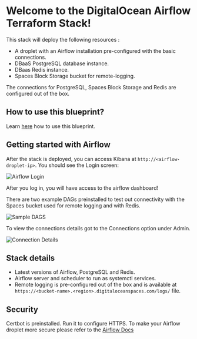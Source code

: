 # Welcome to the DigitalOcean Airflow Terraform Stack!

This stack will deploy the following resources :

- A droplet with an Airflow installation pre-configured with the basic connections.
- DBaaS PostgreSQL database instance.
- DBaas Redis instance.
- Spaces Block Storage bucket for remote-logging.

The connections for PostgreSQL, Spaces Block Storage and Redis are configured out of the box.

## How to use this blueprint?

Learn [here](../../README.md#how-to-use-digitalocean-blueprints) how to use this blueprint.

## Getting started with Airflow

After the stack is deployed, you can access Kibana at `http://<airflow-droplet-ip>`. You should see the Login screen:

![Airflow Login](https://do-not-delete-droplet-assets.nyc3.digitaloceanspaces.com/airflow-1.png)

After you log in, you will have access to the airflow dashboard!

There are two example DAGs preinstalled to test out connectivity with the Spaces bucket used for remote logging and with Redis.

![Sample DAGS](https://do-not-delete-droplet-assets.nyc3.digitaloceanspaces.com/airflow-3.png)

To view the connections details got to the Connections option under Admin.

![Connection Details](https://do-not-delete-droplet-assets.nyc3.digitaloceanspaces.com/airflow-2.png)

## Stack details

- Latest versions of Airflow, PostgreSQL and Redis.
- Airflow server and scheduler to run as systemctl services.
- Remote logging is pre-configured out of the box and is available at  `https://<bucket-name>.<region>.digitaloceanspaces.com/logs/` file.

## Security

Certbot is preinstalled. Run it to configure HTTPS.
To make your Airflow droplet more secure please refer to the [Airflow Docs](https://airflow.apache.org/docs/apache-airflow/1.10.13/security.html)
